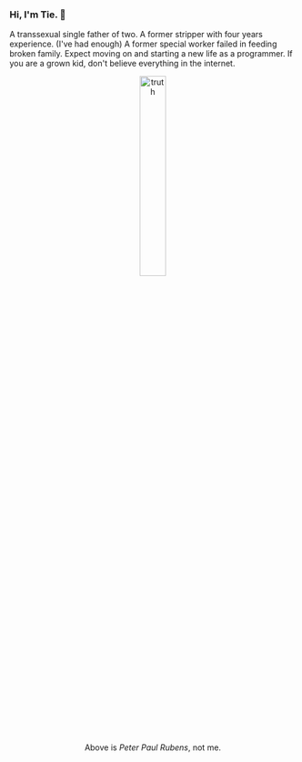 ### Hi, I'm Tie. 👋

A transsexual single father of two.
A former stripper with four years experience. (I've had enough)
A former special worker failed in feeding broken family.
Expect moving on and starting a new life as a programmer.
If you are a grown kid, don't believe everything in the internet.

<p align="center">
  <img src="https://www.thefamouspeople.com/profiles/images/peter-paul-rubens-2.jpg" height="30%" width="30%" alt="truth"/>
  <br>
  Above is <i>Peter Paul Rubens</i>, not me.
</p>

